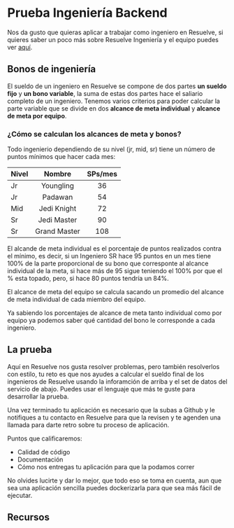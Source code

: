 # Prueba Ingeniería Backend

Nos da gusto que quieras aplicar a trabajar como ingeniero en Resuelve, si quieres saber un poco más sobre Resuelve Ingeniería y el equipo puedes ver [aquí](https://github.com/resuelve/nuestro-equipo).

## Bonos de ingeniería 

El sueldo de un ingeniero en Resuelve se compone de dos partes **un sueldo fijo** y **un bono variable**, la suma de estas dos partes hace el saliario completo de un ingeniero. Tenemos varios criterios para poder calcular la parte variable que se divide en dos **alcance de meta individual** y **alcance de meta por equipo**.

### ¿Cómo se calculan los alcances de meta y bonos? 

Todo ingenierio dependiendo de su nivel (jr, mid, sr) tiene un número de puntos mínimos que hacer cada mes:

| Nivel|Nombre |SPs/mes|
| ------------- |:--:|:-------------:| 
|Jr |Youngling|36|
|Jr |Padawan|54|
|Mid|Jedi Knight|72|
|Sr |Jedi Master|90|
|Sr |Grand Master|108|

El alcande de meta individual es el porcentaje de puntos realizados contra el mínimo, es decir, si un Ingeniero SR hace 95 puntos en un mes tiene 100% de la parte proporcional de su bono que corresponte al alcance individual de la meta, si hace más de 95 sigue teniendo el 100% por que el % esta topado, pero, si hace 80 puntos tendría un 84%.

El alcance de meta del equipo se calcula sacando un promedio del alcance de meta individual de cada miembro del equipo.

Ya sabiendo los porcentajes de alcance de meta tanto individual como por equipo ya podemos saber qué cantidad del bono le corresponde a cada ingeniero. 

## La prueba

Aquí en Resuelve nos gusta resolver problemas, pero también resolverlos con estilo, tu reto es que nos ayudes a calcular el sueldo final de los ingenieros de Resuelve usando la inforamción de arriba y el set de datos del servicio de abajo. Puedes usar el lenguaje que más te guste para desarrollar la prueba.

Una vez terminado tu aplicación es necesario que la subas a Github y le notifiques a tu contacto en Resuelve para que la revisen y te agenden una llamada para darte retro sobre tu proceso de aplicación. 

Puntos que calificaremos:

- Calidad de código
- Documentación
- Cómo nos entregas tu aplicación para que la podamos correr

No olvides lucirte y dar lo mejor, que todo eso se toma en cuenta, aun que sea una aplicación sencilla puedes dockerizarla para que sea más fácil de ejecutar.

## Recursos

